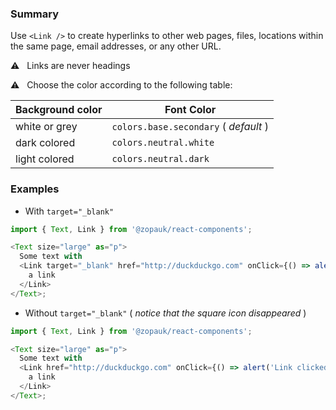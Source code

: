 ### Summary

Use `<Link />` to create hyperlinks to other web pages, files, locations within the same page, email addresses, or any other URL.

⚠️ &nbsp; Links are never headings

⚠️ &nbsp; Choose the color according to the following table:

| Background color | Font Color                            |
| ---------------- | ------------------------------------- |
| white or grey    | `colors.base.secondary` ( _default_ ) |
| dark colored     | `colors.neutral.white`                |
| light colored    | `colors.neutral.dark`                 |

### Examples

- With `target="_blank"`

```js
import { Text, Link } from '@zopauk/react-components';

<Text size="large" as="p">
  Some text with
  <Link target="_blank" href="http://duckduckgo.com" onClick={() => alert('Link clicked!')}>
    a link
  </Link>
</Text>;
```

- Without `target="_blank"` ( _notice that the square icon disappeared_ )

```js
import { Text, Link } from '@zopauk/react-components';

<Text size="large" as="p">
  Some text with
  <Link href="http://duckduckgo.com" onClick={() => alert('Link clicked!')}>
    a link
  </Link>
</Text>;
```
